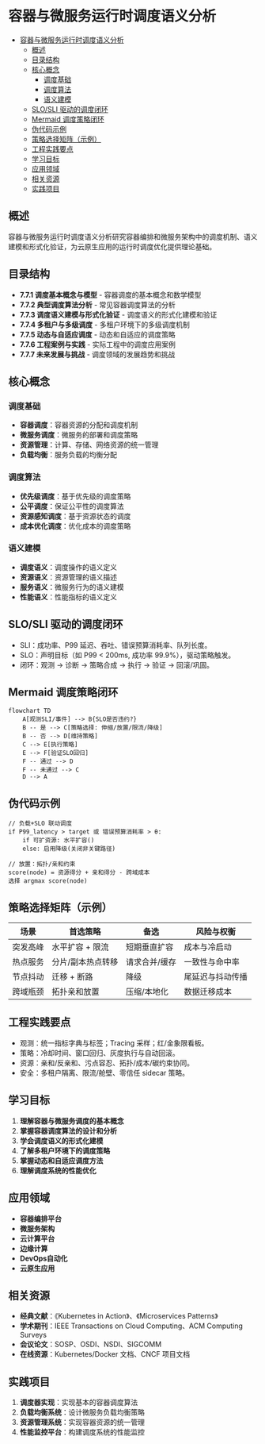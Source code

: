 # 容器与微服务运行时调度语义分析


<!-- TOC START -->

- [容器与微服务运行时调度语义分析](#容器与微服务运行时调度语义分析)
  - [概述](#概述)
  - [目录结构](#目录结构)
  - [核心概念](#核心概念)
    - [调度基础](#调度基础)
    - [调度算法](#调度算法)
    - [语义建模](#语义建模)
  - [SLO/SLI 驱动的调度闭环](#slosli-驱动的调度闭环)
  - [Mermaid 调度策略闭环](#mermaid-调度策略闭环)
  - [伪代码示例](#伪代码示例)
  - [策略选择矩阵（示例）](#策略选择矩阵示例)
  - [工程实践要点](#工程实践要点)
  - [学习目标](#学习目标)
  - [应用领域](#应用领域)
  - [相关资源](#相关资源)
  - [实践项目](#实践项目)

<!-- TOC END -->

## 概述

容器与微服务运行时调度语义分析研究容器编排和微服务架构中的调度机制、语义建模和形式化验证，为云原生应用的运行时调度优化提供理论基础。

## 目录结构

- **7.7.1 调度基本概念与模型** - 容器调度的基本概念和数学模型
- **7.7.2 典型调度算法分析** - 常见容器调度算法的分析
- **7.7.3 调度语义建模与形式化验证** - 调度语义的形式化建模和验证
- **7.7.4 多租户与多级调度** - 多租户环境下的多级调度机制
- **7.7.5 动态与自适应调度** - 动态和自适应的调度策略
- **7.7.6 工程案例与实践** - 实际工程中的调度应用案例
- **7.7.7 未来发展与挑战** - 调度领域的发展趋势和挑战

## 核心概念

### 调度基础

- **容器调度**：容器资源的分配和调度机制
- **微服务调度**：微服务的部署和调度策略
- **资源管理**：计算、存储、网络资源的统一管理
- **负载均衡**：服务负载的均衡分配

### 调度算法

- **优先级调度**：基于优先级的调度策略
- **公平调度**：保证公平性的调度算法
- **资源感知调度**：基于资源状态的调度
- **成本优化调度**：优化成本的调度策略

### 语义建模

- **调度语义**：调度操作的语义定义
- **资源语义**：资源管理的语义描述
- **服务语义**：微服务行为的语义建模
- **性能语义**：性能指标的语义定义

## SLO/SLI 驱动的调度闭环

- SLI：成功率、P99 延迟、吞吐、错误预算消耗率、队列长度。
- SLO：声明目标（如 P99 < 200ms, 成功率 99.9%），驱动策略触发。
- 闭环：观测 → 诊断 → 策略合成 → 执行 → 验证 → 回滚/巩固。

## Mermaid 调度策略闭环

```mermaid
flowchart TD
    A[观测SLI/事件] --> B{SLO是否违约?}
    B -- 是 --> C[策略选择: 伸缩/放置/限流/降级]
    B -- 否 --> D[维持策略]
    C --> E[执行策略]
    E --> F[验证SLO回归]
    F -- 通过 --> D
    F -- 未通过 --> C
    D --> A
```

## 伪代码示例

```pseudo
// 负载+SLO 联动调度
if P99_latency > target 或 错误预算消耗率 > θ:
    if 可扩资源: 水平扩容()
    else: 启用降级(关闭非关键路径)

// 放置：拓扑/亲和约束
score(node) = 资源得分 + 亲和得分 - 跨域成本
选择 argmax score(node)
```

## 策略选择矩阵（示例）

| 场景 | 首选策略 | 备选 | 风险与权衡 |
|---|---|---|---|
| 突发高峰 | 水平扩容 + 限流 | 短期垂直扩容 | 成本与冷启动 |
| 热点服务 | 分片/副本热点转移 | 请求合并/缓存 | 一致性与命中率 |
| 节点抖动 | 迁移 + 断路 | 降级 | 尾延迟与抖动传播 |
| 跨域瓶颈 | 拓扑亲和放置 | 压缩/本地化 | 数据迁移成本 |

## 工程实践要点

- 观测：统一指标字典与标签；Tracing 采样；红/金象限看板。
- 策略：冷却时间、窗口回归、灰度执行与自动回滚。
- 资源：亲和/反亲和、污点容忍、拓扑/成本/碳约束协同。
- 安全：多租户隔离、限流/舱壁、零信任 sidecar 策略。

## 学习目标

1. **理解容器与微服务调度的基本概念**
2. **掌握容器调度算法的设计和分析**
3. **学会调度语义的形式化建模**
4. **了解多租户环境下的调度策略**
5. **掌握动态和自适应调度方法**
6. **理解调度系统的性能优化**

## 应用领域

- **容器编排平台**
- **微服务架构**
- **云计算平台**
- **边缘计算**
- **DevOps自动化**
- **云原生应用**

## 相关资源

- **经典文献**：《Kubernetes in Action》、《Microservices Patterns》
- **学术期刊**：IEEE Transactions on Cloud Computing、ACM Computing Surveys
- **会议论文**：SOSP、OSDI、NSDI、SIGCOMM
- **在线资源**：Kubernetes/Docker 文档、CNCF 项目文档

## 实践项目

1. **调度器实现**：实现基本的容器调度算法
2. **负载均衡系统**：设计微服务负载均衡策略
3. **资源管理系统**：实现容器资源的统一管理
4. **性能监控平台**：构建调度系统的性能监控
